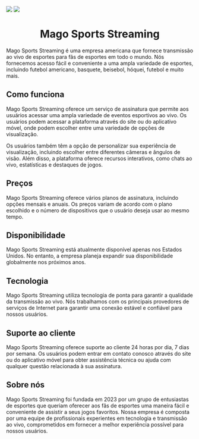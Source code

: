 <img src="https://user-images.githubusercontent.com/104173191/227793452-c9c1ddb3-c240-495f-b74e-8eb4082b2488.png">
<img src="https://img.shields.io/badge/status-em%20desenvolvimento-yellowgreen">
<p>

<h1 align="center"> Mago Sports Streaming </h1>
Mago Sports Streaming é uma empresa americana que fornece transmissão ao vivo de esportes para fãs de esportes em todo o mundo. Nós fornecemos acesso fácil e conveniente a uma ampla variedade de esportes, incluindo futebol americano, basquete, beisebol, hóquei, futebol e muito mais.

<h2> Como funciona </h2>
Mago Sports Streaming oferece um serviço de assinatura que permite aos usuários acessar uma ampla variedade de eventos esportivos ao vivo. Os usuários podem acessar a plataforma através do site ou do aplicativo móvel, onde podem escolher entre uma variedade de opções de visualização.

Os usuários também têm a opção de personalizar sua experiência de visualização, incluindo escolher entre diferentes câmeras e ângulos de visão. Além disso, a plataforma oferece recursos interativos, como chats ao vivo, estatísticas e destaques de jogos.

<h2> Preços </h2>
Mago Sports Streaming oferece vários planos de assinatura, incluindo opções mensais e anuais. Os preços variam de acordo com o plano escolhido e o número de dispositivos que o usuário deseja usar ao mesmo tempo.

<h2> Disponibilidade </h2>
Mago Sports Streaming está atualmente disponível apenas nos Estados Unidos. No entanto, a empresa planeja expandir sua disponibilidade globalmente nos próximos anos.

<h2> Tecnologia </h2>
Mago Sports Streaming utiliza tecnologia de ponta para garantir a qualidade da transmissão ao vivo. Nós trabalhamos com os principais provedores de serviços de Internet para garantir uma conexão estável e confiável para nossos usuários.

<h2> Suporte ao cliente </h2>
Mago Sports Streaming oferece suporte ao cliente 24 horas por dia, 7 dias por semana. Os usuários podem entrar em contato conosco através do site ou do aplicativo móvel para obter assistência técnica ou ajuda com qualquer questão relacionada à sua assinatura.

<h2> Sobre nós </h2>
Mago Sports Streaming foi fundada em 2023 por um grupo de entusiastas de esportes que queriam oferecer aos fãs de esportes uma maneira fácil e conveniente de assistir a seus jogos favoritos. Nossa empresa é composta por uma equipe de profissionais experientes em tecnologia e transmissão ao vivo, comprometidos em fornecer a melhor experiência possível para nossos usuários.
